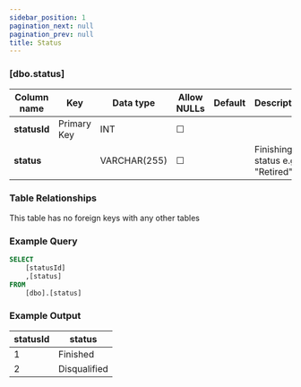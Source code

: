 ```yaml
---
sidebar_position: 1
pagination_next: null
pagination_prev: null
title: Status
---
```


### [dbo.status]
| Column name | Key | Data type | Allow NULLs | Default | Description |
| ------- | ------- | ------- | ------- | ------- | ------- |
| **statusId** |  Primary Key | INT | ☐ |  |  | 
| **status** |  | VARCHAR(255) | ☐ |  | Finishing status e.g. "Retired" | 

### Table Relationships

This table has no foreign keys with any other tables

### Example Query

```sql
SELECT 
	[statusId]
    ,[status]
FROM 
	[dbo].[status]
```

### Example Output

|**statusId**|**status**|  
|---|---| 
|1|Finished| 
|2|Disqualified| 